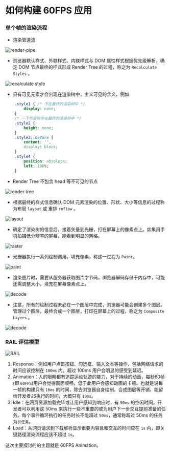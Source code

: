 # 如何构建 60FPS 应用

### 单个帧的渲染流程

- 渲染管道流

![render-pipe](./render-pipe.png)

- 浏览器默认样式、外联样式、内联样式与 DOM 属性样式根据优先级解析，确定 DOM 节点最终的样式形成 Render Tree 的过程，称之为 `Recalculate Styles` 。

![recalculate style](./recalculate-style.png)

- 只有可见元素才会出现在渲染树中，主义可见的含义，例如
```CSS
    .style1 { /* 不在最终的渲染树中 */
        display: none;
    }
    /* 一下均实际存在最终的渲染树中 */
    .style2 {
        height: none;
    }
    .style3::before {
        content: '',
        display: block;
    }
    .style4 {
        position: absolute;
        left: 100%;
    }
```

- Render Tree 不包含 head 等不可见的节点

![render tree](./render-tree.png)

- 根据最终的样式信息确认 DOM 元素渲染的位置、形状、大小等信息的过程称为布局 `layout` 或 重排 `reflow` 。

![layout](./layout.png)

- 确定了渲染树的信息后，接着矢量到光栅，打在屏幕上的像素点上。如果用手机拍摄低分辨率的屏幕，能看到明显的网格。

![raster](./raster.png)

- 光栅器执行一系列绘制调用，填充像素，称这一过程为 `Paint`。

![paint](./paint.png)

- 渲染图片时，需要从服务器获取图片字节码，浏览器解码存储于内存中，可能还需调整大小，填充在屏幕像素点上。

![decode](./decode.png)

- 注意，所有的绘制过程未必在一个图层中完成，浏览器可能会创建多个图层。管理过个图层，最终合成一个图层，打印在屏幕上的过程，称之为 `Composite Layers` 。

![decode](./composite-layers.png)



### RAIL 评估模型
![RAIL](./RAIL.png)

1. Response：例如用户点击按钮、勾选框、输入文本等操作，包括网络请求的时间应该控制在 `100ms` 内。超过 100ms 用户会明显的感受到延迟。
2. Animation：人的眼睛都有追踪运动轨迹的能力，对于持续的动画，每秒60帧(即 `60FPS`)用户会觉得画面顺畅，低于此用户会感知动画的卡顿。也就是说每一帧的构建只有 `16ms` 的时间，除去浏览器自身绘制、合成图层等开销，能留给开发者JS执行的时间，大概只有 `10ms`。
3. Idle：在网页资源加载完毕或让用户感知到响应时，有 `50ms` 的空闲时间，开发者可以利用这 50ms 来执行一些不重要的或为用户下一步交互提前准备的任务。每个事件循环执行的任务时长不能超过 `50ms`，通常称超过 50ms 的任务为`长任务`。
4. Load：从网页请求到下载解析显示重要内容且和交互的时间应在 `1s` 内，即关键路径渲染流程应该不超过 `1s`。

这次主要探讨的的主题就是 60FPS Animation。
